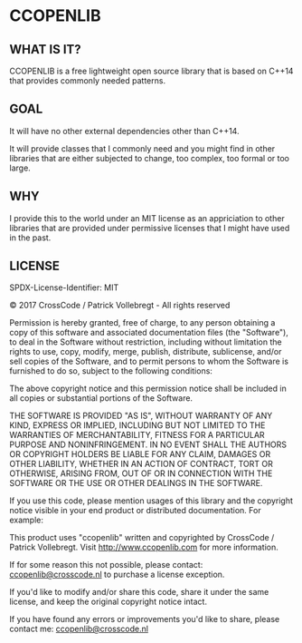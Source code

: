 # CCOPENLIB
## WHAT IS IT?

CCOPENLIB is a free lightweight open source library that is based on C++14 that provides commonly needed patterns. 

## GOAL

It will have no other external dependencies other than C++14. 

It will provide classes that I commonly need and you might find in other libraries that are either subjected to change, too complex, too formal or too large. 

## WHY

I provide this to the world under an MIT license as an appriciation to other libraries that are provided under permissive licenses that I might have used in the past. 

## LICENSE
SPDX-License-Identifier: MIT	

© 2017 CrossCode / Patrick Vollebregt - All rights reserved
		
Permission is hereby granted, free of charge, to any person obtaining a copy of this software and associated documentation files (the "Software"), to deal in the Software without restriction, including without limitation the rights to use, copy, modify, merge, publish, distribute, sublicense, and/or sell copies of the Software, and to permit persons to whom the Software is furnished to do so, subject to the following conditions:

The above copyright notice and this permission notice shall be included in all copies or substantial portions of the Software.

THE SOFTWARE IS PROVIDED "AS IS", WITHOUT WARRANTY OF ANY KIND, EXPRESS OR IMPLIED, INCLUDING BUT NOT LIMITED TO THE WARRANTIES OF MERCHANTABILITY, FITNESS FOR A PARTICULAR PURPOSE AND NONINFRINGEMENT. IN NO EVENT SHALL THE AUTHORS OR COPYRIGHT HOLDERS BE LIABLE FOR ANY CLAIM, DAMAGES OR OTHER LIABILITY, WHETHER IN AN ACTION OF CONTRACT, TORT OR OTHERWISE, ARISING FROM, OUT OF OR IN CONNECTION WITH THE SOFTWARE OR THE USE OR OTHER DEALINGS IN THE SOFTWARE.

If you use this code, please mention usages of this library and the copyright notice visible in your end product or distributed documentation. For example:

This product uses "ccopenlib" written and copyrighted by CrossCode / Patrick Vollebregt. Visit http://www.ccopenlib.com for more information.
		
If for some reason this not possible, please contact: ccopenlib@crosscode.nl to purchase a license exception.

If you'd like to modify and/or share this code, share it under the same license, and keep the original copyright notice intact.

If you have found any errors or improvements you'd like to share, please contact me: ccopenlib@crosscode.nl
